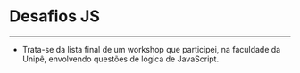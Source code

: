 # Desafios JS
-----------------------------------------------------------------------
- Trata-se da lista final de um workshop que participei, na faculdade da Unipê, envolvendo questões de lógica de JavaScript.
